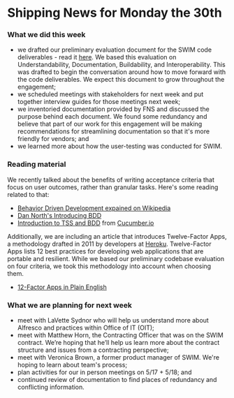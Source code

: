 # Shipping News for Monday the 30th

### What we did this week

- we drafted our preliminary evaluation document for the SWIM code deliverables - read it [here](https://github.com/18F/usda-snap-pa/blob/master/shipping-news/week3.md). We based this evaluation on Understandability, Documentation, Buildability, and
  Interoperability. This was drafted to begin the conversation around how to
  move forward with the code deliverables. We expect this document to grow
  throughout the engagement;
- we scheduled meetings with stakeholders for next week and put together interview
  guides for those meetings next week;
- we inventoried documentation provided by FNS and discussed the purpose behind
  each document. We found some redundancy and believe that part of our work for
  this engagement will be making recommendations for streamlining documentation
  so that it's more friendly for vendors; and
- we learned more about how the user-testing was conducted for SWIM.

### Reading material
We recently talked about the benefits of writing acceptance criteria that focus on user outcomes, rather than granular tasks. Here's some reading related to that:
- [Behavior Driven Development expained on Wikipedia](https://en.wikipedia.org/wiki/Behavior-driven_development)
- [Dan North's Introducing BDD](https://dannorth.net/introducing-bdd/)
- [Introduction to TSS and BDD](https://cucumber.io/blog/2017/05/15/intro-to-bdd-and-tdd) from [Cucumber.io](cucumber.io)

Additionally, we are including an article that introduces Twelve-Factor Apps, a methodology drafted in 2011 by developers at [Heroku](heroku.com). Twelve-Factor Apps lists 12 best practices for developing web applications that are portable and resilient. While we based our preliminary codebase evaluation on four criteria, we took this methodology into account when choosing them. 
- [12-Factor Apps in Plain English](http://www.clearlytech.com/2014/01/04/12-factor-apps-plain-english/)

### What we are planning for next week

- meet with LaVette Sydnor who will help us understand more about Alfresco and
  practices within Office of IT (OIT);
- meet with Matthew Horn, the Contracting Officer that was on the SWIM contract.
  We’re hoping that he’ll help us learn more about the contract structure and
  issues from a contracting perspective;
- meet with Veronica Brown, a former product manager of SWIM. We're hoping to
  learn about team's process;
- plan activities for our in person meetings on 5/17 + 5/18; and
- continued review of documentation to find places of redundancy and conflicting information.

